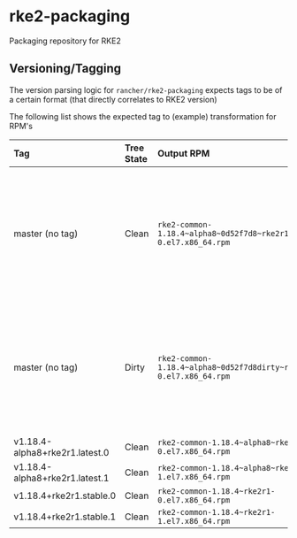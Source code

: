 # rke2-packaging
Packaging repository for RKE2

## Versioning/Tagging

The version parsing logic for `rancher/rke2-packaging` expects tags to be of a certain format (that directly correlates to RKE2 version)

The following list shows the expected tag to (example) transformation for RPM's

|Tag|Tree State|Output RPM|RPM Channel|Notes|
|:--|:---------|:---------|:----------|:----|
| master (no tag) | Clean | `rke2-common-1.18.4~alpha8~0d52f7d8~rke2r1-0.el7.x86_64.rpm` | Testing | When building with a clean tree on master, it will automatically grab the latest listed release in `rancher/rke2` (pre-release or not)|
| master (no tag) | Dirty | `rke2-common-1.18.4~alpha8~0d52f7d8dirty~rke2r1-0.el7.x86_64.rpm` | Testing | When building with a clean tree on master, it will automatically grab the latest listed release in `rancher/rke2` (pre-release or not)|
| v1.18.4-alpha8+rke2r1.latest.0 | Clean | `rke2-common-1.18.4~alpha8~rke2r1-0.el7.x86_64.rpm` | Latest ||
| v1.18.4-alpha8+rke2r1.latest.1 | Clean | `rke2-common-1.18.4~alpha8~rke2r1-1.el7.x86_64.rpm` | Latest ||
| v1.18.4+rke2r1.stable.0 | Clean | `rke2-common-1.18.4~rke2r1-0.el7.x86_64.rpm` | Stable ||
| v1.18.4+rke2r1.stable.1 | Clean | `rke2-common-1.18.4~rke2r1-1.el7.x86_64.rpm` | Stable ||
